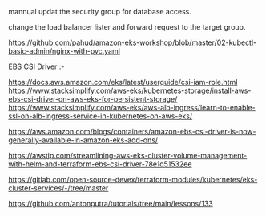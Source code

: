 mannual updat the security group for database access.

change the load balancer lister and forward request to the target group.

https://github.com/pahud/amazon-eks-workshop/blob/master/02-kubectl-basic-admin/nginx-with-pvc.yaml


EBS CSI Driver :- 

https://docs.aws.amazon.com/eks/latest/userguide/csi-iam-role.html
https://www.stacksimplify.com/aws-eks/kubernetes-storage/install-aws-ebs-csi-driver-on-aws-eks-for-persistent-storage/
https://www.stacksimplify.com/aws-eks/aws-alb-ingress/learn-to-enable-ssl-on-alb-ingress-service-in-kubernetes-on-aws-eks/

https://aws.amazon.com/blogs/containers/amazon-ebs-csi-driver-is-now-generally-available-in-amazon-eks-add-ons/


https://awstip.com/streamlining-aws-eks-cluster-volume-management-with-helm-and-terraform-ebs-csi-driver-78e1d51532ee


https://gitlab.com/open-source-devex/terraform-modules/kubernetes/eks-cluster-services/-/tree/master


https://github.com/antonputra/tutorials/tree/main/lessons/133
